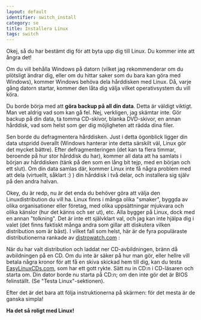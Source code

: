 ```yaml
---
layout: default
identifier: switch_install
category: se
title: Installera Linux
tags: switch
---
```


Okej, så du har bestämt dig för att byta upp dig till Linux. Du kommer inte att ångra det!

Om du vill behålla Windows på datorn (vilket jag rekommenderar om du plötsligt
ändrar dig, eller om du hittar saker som du bara kan göra med Windows),
kommer Windows behöva dela hårddisken med Linux. Då, varje gång datorn startar,
kommer den låta dig välja vilket operativsystem du vill köra.

Du borde börja med att <b>göra backup på all din data</b>. Detta är väldigt
viktigt. Man vet aldrig vad som kan gå fel. Nej, verkligen, jag skämtar inte.
Gör backup på din data, ta tomma CD-skivor, blanka DVD-skivor, en annan hårddisk, 
vad som helst som ger dig möjligheten att rädda dina filer.

Sen borde du defragmentera hårddisken. Just i detta ögonblick ligger 
din data utspridd överallt (Windows hanterar inte detta särskilt väl, Linux gör
det mycket bättre). Efter defragmenteringen (det kan ta flera timmar, beroende på 
hur stor hårddisk du har), kommer all data att ha samlats i början av hårddisken
(tänk på den som en lång bit tejp, med en början och ett slut). Om din data samlas
där, kommer Linux inte få några problem med att dela (virtuellt, såklart :) ) din
hårddisk i två delar, och installera sig själv på den andra halvan.

Okey, du är redp, nu är det enda du behöver göra att välja den Linuxdistribution
du vill ha. Linux finns i många olika "smaker", byggda av olika
organisationer eller företag, med olika uppsättningar mjukvara
och olika känslor (hur det känns och ser ut), etc. Alla bygger på Linux, dock
med en annan "tolkning". Det är inte ett självklart val, och jag kan inte hjälpa
dig i valet (det finns faktiskt många andra som gillar att diskutera vilken 
distribution som är bäst). I vilket fall som helst, här är de fyra populäraste 
distributionerna rankade av <a 
href="http://www.distrowatch.com">distrowatch.com</a> :

<? make_distros_table() ?>

När du har valt distribution och laddat ner CD-avbildningen, bränn då avbildningen
på en CD. Om du inte är säker på hur man gör, eller hellre vill betala några kronor 
för att få en skiva skickad hem till dig, kan du testa <a href="http://www.easylinuxcds.com">EasyLinuxCDs.com</a>, 
som har ett gott rykte. Sätt nu in CD:n i CD-läsaren och starta om. Din dator borde nu
starta på CD:n; om den inte gör det är BIOS felinställt. (Se  "Testa Linux"-sektionen).

Efter det är det bara att följa instruktionerna på skärmen: för det mesta är de ganska simpla!

<b>Ha det så roligt med Linux!</b>

